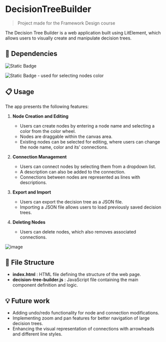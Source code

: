# DecisionTreeBuilder
> Project made for the Framework Design course

The Decision Tree Builder is a web application built using LitElement, which allows users to visually create and manipulate decision trees.

## :link: Dependencies
 ![Static Badge](https://img.shields.io/badge/Lit-%23324FFF?logo=lit) 
 
 ![Static Badge](https://img.shields.io/badge/HTML5-Colour%20Picker-%23E34F26?logo=html5) - used for selecting nodes color

## :clipboard: Usage
The app presents the following features:
1. **Node Creation and Editing**
    - Users can create nodes by entering a node name and selecting a color from the color wheel.
    - Nodes are draggable within the canvas area.
    - Existing nodes can be selected for editing, where users can change the node name, color and its' connections.

2. **Connection Management**
    - Users can connect nodes by selecting them from a dropdown list.
    - A description can also be added to the connection.
    - Connections between nodes are represented as lines with descriptions.

3. **Export and Import**
    - Users can export the decision tree as a JSON file.
    - Importing a JSON file allows users to load previously saved decision trees.
  
4. **Deleting Nodes**
    - Users can delete nodes, which also removes associated connections.
  
![image](https://github.com/Andreea2422/DecisionTreeBuilder/assets/100094242/d75d07ef-28ec-4a43-89e7-551227be72f3)


## :file_folder: File Structure
-	**index.html** : HTML file defining the structure of the web page.
- **decision-tree-builder.js** : JavaScript file containing the main component definition and logic.

## :bulb: Future work
- Adding undo/redo functionality for node and connection modifications.
- Implementing zoom and pan features for better navigation of large decision trees.
- Enhancing the visual representation of connections with arrowheads and different line styles.

